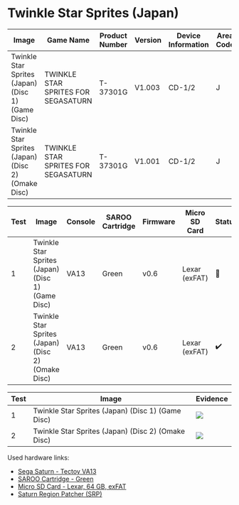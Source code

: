 # Twinkle Star Sprites (Japan)

| Image                                              | Game Name                           | Product Number | Version | Device Information | Area Code | Peripheral Code |
| -------------------------------------------------- | ----------------------------------- | -------------- | ------- | ------------------ | --------- | --------------- |
| Twinkle Star Sprites (Japan) (Disc 1) (Game Disc)  | TWINKLE STAR SPRITES FOR SEGASATURN | T-37301G       | V1.003  | CD-1/2             | J         | J               |
| Twinkle Star Sprites (Japan) (Disc 2) (Omake Disc) | TWINKLE STAR SPRITES FOR SEGASATURN | T-37301G       | V1.001  | CD-1/2             | J         | J               |

| Test | Image                                              | Console | SAROO Cartridge | Firmware | Micro SD Card | Status             | Time Played |
| ---- | -------------------------------------------------- | ------- | --------------- | -------- | ------------- | ------------------ | ----------- |
| 1    | Twinkle Star Sprites (Japan) (Disc 1) (Game Disc)  | VA13    | Green           | v0.6     | Lexar (exFAT) | :100:              | 22 minutes  |
| 2    | Twinkle Star Sprites (Japan) (Disc 2) (Omake Disc) | VA13    | Green           | v0.6     | Lexar (exFAT) | :heavy_check_mark: | 22 minutes  |

| Test | Image                                              | Evidence                                                                                         |
| ---- | -------------------------------------------------- | ------------------------------------------------------------------------------------------------ |
| 1    | Twinkle Star Sprites (Japan) (Disc 1) (Game Disc)  | [![](https://img.youtube.com/vi/Aa1aEvng6eU/0.jpg)](https://www.youtube.com/watch?v=Aa1aEvng6eU) |
| 2    | Twinkle Star Sprites (Japan) (Disc 2) (Omake Disc) | [![](https://img.youtube.com/vi/HKDuzQQeP8Q/0.jpg)](https://www.youtube.com/watch?v=HKDuzQQeP8Q) |

Used hardware links:

- [Sega Saturn - Tectoy VA13](../../../../Info/Consoles/VA13/README.md)
- [SAROO Cartridge - Green](../../../../Info/Cartridges/RetroGameParadiseStore/1.32F/README.md)
- [Micro SD Card - Lexar, 64 GB, exFAT](../../../../Info/SdCards/Lexar/64GB/exfat/README.md)
- [Saturn Region Patcher (SRP)](https://segaxtreme.net/resources/saturn-region-patcher.81/download)
